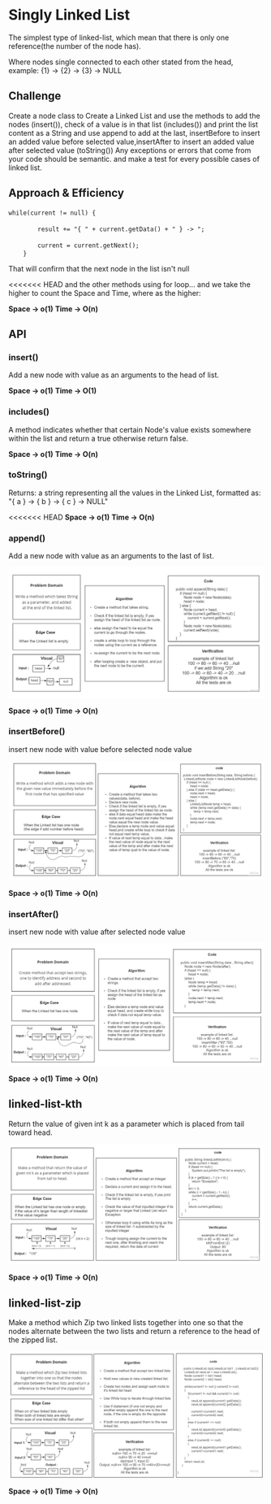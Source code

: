 # Singly Linked List

The simplest type of linked-list, which mean that there is only one reference(the number of the node has).

Where nodes single connected to each other stated from the head, example: {1} -> {2} -> {3} -> NULL

## Challenge

Create a node class to Create a Linked List and use the methods to add the nodes (insert()), check of a value is in that list (includes()) and print the list content as a String and use append to add at the last, insertBefore to insert an added value before selected value,insertAfter to insert an added value after selected value (toString()) Any exceptions or errors that come from your code should be semantic. and make a test for every possible cases of linked list.

## Approach & Efficiency

```
while(current != null) {

        result += "{ " + current.getData() + " } -> ";

        current = current.getNext();
    }
```

That will confirm that the next node in the list isn't null

<<<<<<< HEAD
and the other methods using for loop... and we take the higher to count the Space and Time, where as the higher:

**Space -> o(1)**
**Time -> O(n)**

## API

### insert()

Add a new node with value as an arguments to the head of list.

**Space -> o(1)**
**Time -> O(1)**

### includes()

A method indicates whether that certain Node's value exists somewhere within the list and return a true otherwise return false.

**Space -> o(1)**
**Time -> O(n)**

### toString()

Returns: a string representing all the values in the Linked List, formatted as:
"{ a } -> { b } -> { c } -> NULL"

<<<<<<< HEAD
**Space -> o(1)**
**Time -> O(n)**

### append()

Add a new node with value as an arguments to the last of list.

![Append Whiteboard](./img/challenge6-1.jpg)

**Space -> o(1)**
**Time -> O(n)**

### insertBefore()

insert new node with value before selected node value

![insertBefore Whiteboard](./img/Challenge6-2.jpg)

**Space -> o(1)**
**Time -> O(n)**

### insertAfter()

insert new node with value after selected node value

![insertAfter Whiteboard](./img/Challenge6-3.jpg)

**Space -> o(1)**
**Time -> O(n)**

## linked-list-kth

Return the value of given int k as a parameter which is placed from tail toward head.

![kth Whiteboard](./img/challenge7.jpg)

**Space -> o(1)**
**Time -> O(n)**

## linked-list-zip

Make a method which Zip two linked lists together into one so that the nodes alternate between the two lists and return a reference to the head of the zipped list.

![linked-list-zip-whiteborad](./img/challenge8.jpg)

**Space -> o(1)**
**Time -> O(n)**
